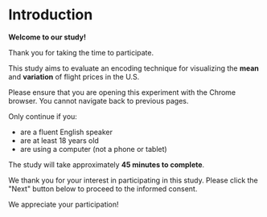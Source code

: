 # Introduction

**Welcome to our study!**

Thank you for taking the time to participate.

This study aims to evaluate an encoding technique for visualizing the **mean** and **variation** of flight prices in the U.S.

Please ensure that you are opening this experiment with the Chrome browser. You cannot navigate back to previous pages.

Only continue if you:

- are a fluent English speaker
- are at least 18 years old
- are using a computer (not a phone or tablet)

The study will take approximately **45 minutes to complete**.

We thank you for your interest in participating in this study. Please click the "Next" button below to proceed to the informed consent.

We appreciate your participation!
